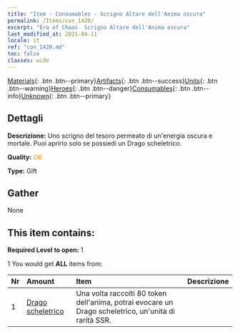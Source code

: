```yaml
---
title: "Item - Consumables - Scrigno Altare dell'Anima oscura"
permalink: /Items/con_1420/
excerpt: "Era of Chaos  Scrigno Altare dell'Anima oscura"
last_modified_at: 2021-04-11
locale: it
ref: "con_1420.md"
toc: false
classes: wide
---
```

 [Materials](/it/Items/){: .btn .btn--primary}[Artifacts](/it/Items/Artifacts/){: .btn .btn--success}[Units](/it/Items/Units/){: .btn .btn--warning}[Heroes](/it/Items/Heroes/){: .btn .btn--danger}[Consumables](/it/Items/Consumables/){: .btn .btn--info}[Unknown](/it/Items/Unknown/){: .btn .btn--primary}

## Dettagli
 **Descrizione:** Uno scrigno del tesoro permeato di un'energia oscura e mortale. Puoi aprirlo solo se possiedi un Drago scheletrico.

 **Quality:** <span style="color: #FF8C00">OK</span>

 **Type:** Gift

## Gather

  None

## This item contains:

 **Required Level to open:** 1

 1 You would get **ALL** items  from:

  | Nr | Amount |     Item    | Descrizione |
  |:---|:-------|:------------|:-----------:|
  | 1 | [Drago scheletrico](/it/Items/unt_214/) | Una volta raccolti 80 token dell'anima, potrai evocare un Drago scheletrico, un'unità di rarità SSR. | 
